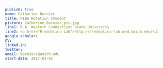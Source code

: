 ```yaml
---
publish: true
name: Catherine Barnier
title: PIBS Rotation Student
picture: Catherine_Barnier_pic.jpg
line1: B.A. Western Connecticut State University 
line2: <a href="Freddolino Lab">http://freddolino-lab.med.umich.edu/</a>
google-scholar: 
CV:
linked-in: 
twitter: 
email: barnierc@umich.edu
start-date: 2017-01-02
---
```

